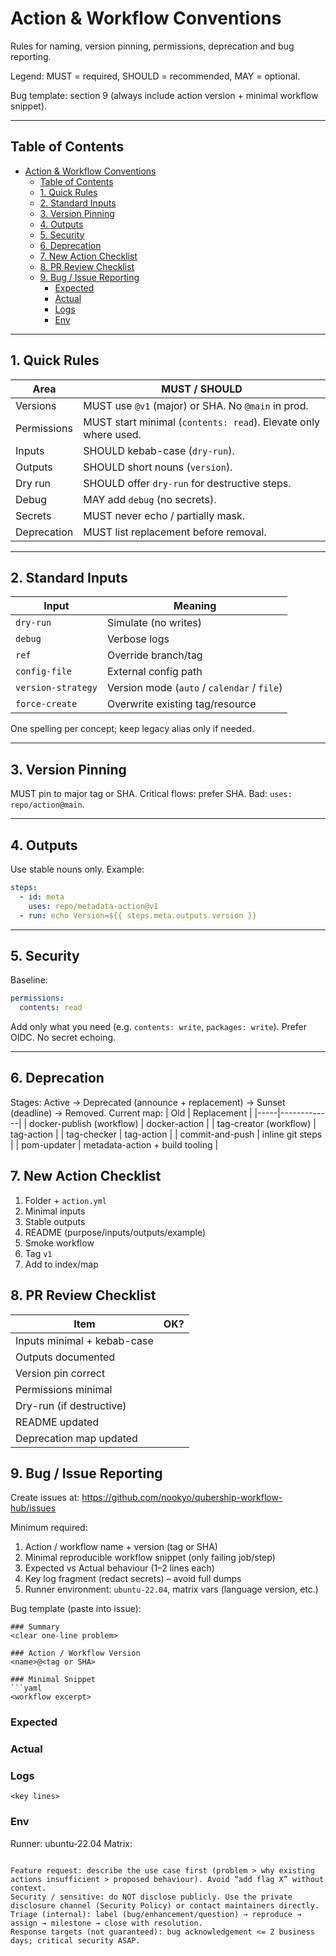 # Action & Workflow Conventions

Rules for naming, version pinning, permissions, deprecation and bug reporting.

Legend: MUST = required, SHOULD = recommended, MAY = optional.

Bug template: section 9 (always include action version + minimal workflow snippet).

---
## Table of Contents
- [Action \& Workflow Conventions](#action--workflow-conventions)
  - [Table of Contents](#table-of-contents)
  - [1. Quick Rules](#1-quick-rules)
  - [2. Standard Inputs](#2-standard-inputs)
  - [3. Version Pinning](#3-version-pinning)
  - [4. Outputs](#4-outputs)
  - [5. Security](#5-security)
  - [6. Deprecation](#6-deprecation)
  - [7. New Action Checklist](#7-new-action-checklist)
  - [8. PR Review Checklist](#8-pr-review-checklist)
  - [9. Bug / Issue Reporting](#9-bug--issue-reporting)
    - [Expected](#expected)
    - [Actual](#actual)
    - [Logs](#logs)
    - [Env](#env)


---
## 1. Quick Rules
| Area | MUST / SHOULD |
|------|---------------|
| Versions | MUST use `@v1` (major) or SHA. No `@main` in prod. |
| Permissions | MUST start minimal (`contents: read`). Elevate only where used. |
| Inputs | SHOULD kebab-case (`dry-run`). |
| Outputs | SHOULD short nouns (`version`). |
| Dry run | SHOULD offer `dry-run` for destructive steps. |
| Debug | MAY add `debug` (no secrets). |
| Secrets | MUST never echo / partially mask. |
| Deprecation | MUST list replacement before removal. |

---
## 2. Standard Inputs
| Input | Meaning |
|-------|---------|
| `dry-run` | Simulate (no writes) |
| `debug` | Verbose logs |
| `ref` | Override branch/tag |
| `config-file` | External config path |
| `version-strategy` | Version mode (`auto` / `calendar` / `file`) |
| `force-create` | Overwrite existing tag/resource |
One spelling per concept; keep legacy alias only if needed.

---
## 3. Version Pinning
MUST pin to major tag or SHA. Critical flows: prefer SHA. Bad: `uses: repo/action@main`.

---
## 4. Outputs
Use stable nouns only. Example:
```yaml
steps:
  - id: meta
    uses: repo/metadata-action@v1
  - run: echo Version=${{ steps.meta.outputs.version }}
```

---
## 5. Security
Baseline:
```yaml
permissions:
  contents: read
```
Add only what you need (e.g. `contents: write`, `packages: write`). Prefer OIDC. No secret echoing.

---
## 6. Deprecation
Stages: Active → Deprecated (announce + replacement) → Sunset (deadline) → Removed.
Current map:
| Old | Replacement |
|-----|-------------|
| docker-publish (workflow) | docker-action |
| tag-creator (workflow) | tag-action |
| tag-checker | tag-action |
| commit-and-push | inline git steps |
| pom-updater | metadata-action + build tooling |

## 7. New Action Checklist
1. Folder + `action.yml`
2. Minimal inputs
3. Stable outputs
4. README (purpose/inputs/outputs/example)
5. Smoke workflow
6. Tag `v1`
7. Add to index/map

## 8. PR Review Checklist
| Item | OK? |
|------|-----|
| Inputs minimal + kebab-case | |
| Outputs documented | |
| Version pin correct | |
| Permissions minimal | |
| Dry-run (if destructive) | |
| README updated | |
| Deprecation map updated | |

## 9. Bug / Issue Reporting
Create issues at: https://github.com/nookyo/qubership-workflow-hub/issues

Minimum required:
1. Action / workflow name + version (tag or SHA)
2. Minimal reproducible workflow snippet (only failing job/step)
3. Expected vs Actual behaviour (1–2 lines each)
4. Key log fragment (redact secrets) – avoid full dumps
5. Runner environment: `ubuntu-22.04`, matrix vars (language version, etc.)

Bug template (paste into issue):
```
### Summary
<clear one-line problem>

### Action / Workflow Version
<name>@<tag or SHA>

### Minimal Snippet
```yaml
<workflow excerpt>
```

### Expected
<what you wanted>

### Actual
<what happened>

### Logs
```
<key lines>
```

### Env
Runner: ubuntu-22.04
Matrix: <if any>
```

Feature request: describe the use case first (problem > why existing actions insufficient > proposed behaviour). Avoid “add flag X” without context.
Security / sensitive: do NOT disclose publicly. Use the private disclosure channel (Security Policy) or contact maintainers directly.
Triage (internal): label (bug/enhancement/question) → reproduce → assign → milestone → close with resolution.
Response targets (not guaranteed): bug acknowledgement <= 2 business days; critical security ASAP.

